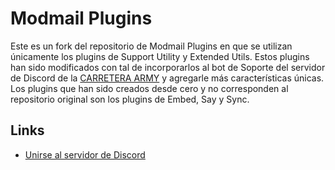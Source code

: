 # Modmail Plugins

Este es un fork del repositorio de Modmail Plugins en que se utilizan únicamente los plugins de Support Utility y Extended Utils. Estos plugins han sido modificados con tal de incorporarlos al bot de Soporte del servidor de Discord de la [CARRETERA ARMY](https://discord.com/invite/carreraaa) y agregarle más características únicas.
Los plugins que han sido creados desde cero y no corresponden al repositorio original son los plugins de Embed, Say y Sync.

## Links

- [Unirse al servidor de Discord](https://discord.com/invite/carreraaa)